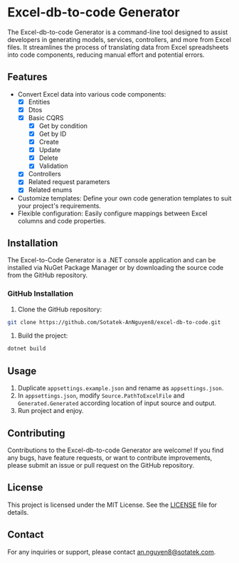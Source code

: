 # Excel-db-to-code Generator

The Excel-db-to-code Generator is a command-line tool designed to assist developers in generating models, services, controllers, and more from Excel files. It streamlines the process of translating data from Excel spreadsheets into code components, reducing manual effort and potential errors.

## Features

- Convert Excel data into various code components:
    - [x] Entities
    - [x] Dtos
    - [x] Basic CQRS
      - [x] Get by condition
      - [x] Get by ID
      - [x] Create
      - [x] Update
      - [x] Delete
      - [x] Validation
    - [x] Controllers
    - [x] Related request parameters
    - [x] Related enums
- Customize templates: Define your own code generation templates to suit your project's requirements.
- Flexible configuration: Easily configure mappings between Excel columns and code properties.

## Installation

The Excel-to-Code Generator is a .NET console application and can be installed via NuGet Package Manager or by downloading the source code from the GitHub repository.

### GitHub Installation

1. Clone the GitHub repository:
```bash
git clone https://github.com/Sotatek-AnNguyen8/excel-db-to-code.git
```

1. Build the project:
```bash
dotnet build
```

## Usage

1. Duplicate `appsettings.example.json` and rename as `appsettings.json`.
2. In `appsettings.json`, modify `Source.PathToExcelFile` and `Generated.Generated` according location of input source and output.
3. Run project and enjoy.

## Contributing

Contributions to the Excel-db-to-code Generator are welcome! If you find any bugs, have feature requests, or want to contribute improvements, please submit an issue or pull request on the GitHub repository.

## License

This project is licensed under the MIT License. See the [LICENSE](https://github.com/Sotatek-AnNguyen8/excel-db-to-code/blob/master/LICENSE) file for details.

## Contact
For any inquiries or support, please contact [an.nguyen8@sotatek.com](mailto:an.nguyen8@sotatek.com).
